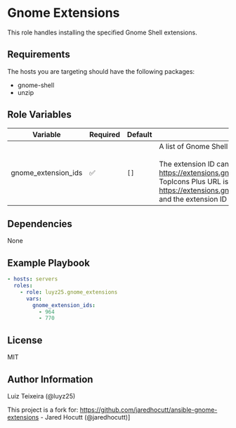 # Gnome Extensions

This role handles installing the specified Gnome Shell extensions.

## Requirements

The hosts you are targeting should have the following packages:

- gnome-shell
- unzip

## Role Variables

| Variable            | Required | Default | Description                                                                                                                                                                                                                                                      |
| ------------------- | -------- | ------- | ---------------------------------------------------------------------------------------------------------------------------------------------------------------------------------------------------------------------------------------------------------------- |
| gnome_extension_ids | &#9989;  | `[]`    | A list of Gnome Shell extension IDs to install.<br><br>The extension ID can be found in the URL on https://extensions.gnome.org/.<br>For example, the TopIcons Plus URL is https://extensions.gnome.org/extension/1031/topicons/ and the extension ID is `1031`. |

## Dependencies

None

## Example Playbook

```yaml
- hosts: servers
  roles:
    - role: luyz25.gnome_extensions
      vars:
        gnome_extension_ids:
          - 964
          - 770
```

## License

MIT

## Author Information

Luiz Teixeira (@luyz25)

This project is a fork for:
  https://github.com/jaredhocutt/ansible-gnome-extensions - Jared Hocutt (@jaredhocutt)]
